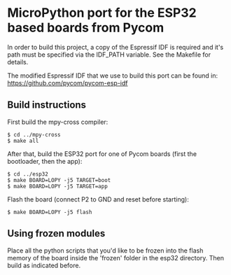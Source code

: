 MicroPython port for the ESP32 based boards from Pycom
======================================================

In order to build this project, a copy of the Espressif IDF is required and it's
path must be specified via the IDF_PATH variable. See the Makefile for details.

The modified Espressif IDF that we use to build this port can be found in:
https://github.com/pycom/pycom-esp-idf

Build instructions
------------------

First build the mpy-cross compiler:

    $ cd ../mpy-cross
    $ make all

After that, build the ESP32 port for one of Pycom boards (first the bootloader, then the app):

    $ cd ../esp32
    $ make BOARD=LOPY -j5 TARGET=boot
    $ make BOARD=LOPY -j5 TARGET=app

Flash the board (connect P2 to GND and reset before starting):

    $ make BOARD=LOPY -j5 flash

Using frozen modules
--------------------

Place all the python scripts that you'd like to be frozen into the flash memory of the board inside
the 'frozen' folder in the esp32 directory. Then build as indicated before.
